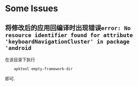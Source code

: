# Some Issues

## 将修改后的应用回编译时出现错误`error: No resource identifier found for attribute 'keyboardNavigationCluster' in package 'android`

在该目录下执行

```shell
    apktool empty-framework-dir
```

即可.
